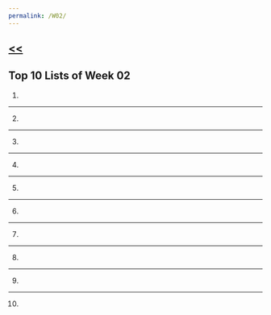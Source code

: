 ```yaml
---
permalink: /W02/
---
```

## [<<](../)

## Top 10 Lists of Week 02
1. 
---
2.
---
3.
---
4.
---
5.
---
6.
---
7.
---
8.
---
9.
---
10.
